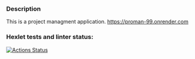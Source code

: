 ### Description
This is a project managment application.
https://proman-99.onrender.com

### Hexlet tests and linter status:
[![Actions Status](https://github.com/Iliatar/java-project-99/actions/workflows/hexlet-check.yml/badge.svg)](https://github.com/Iliatar/java-project-99/actions)
